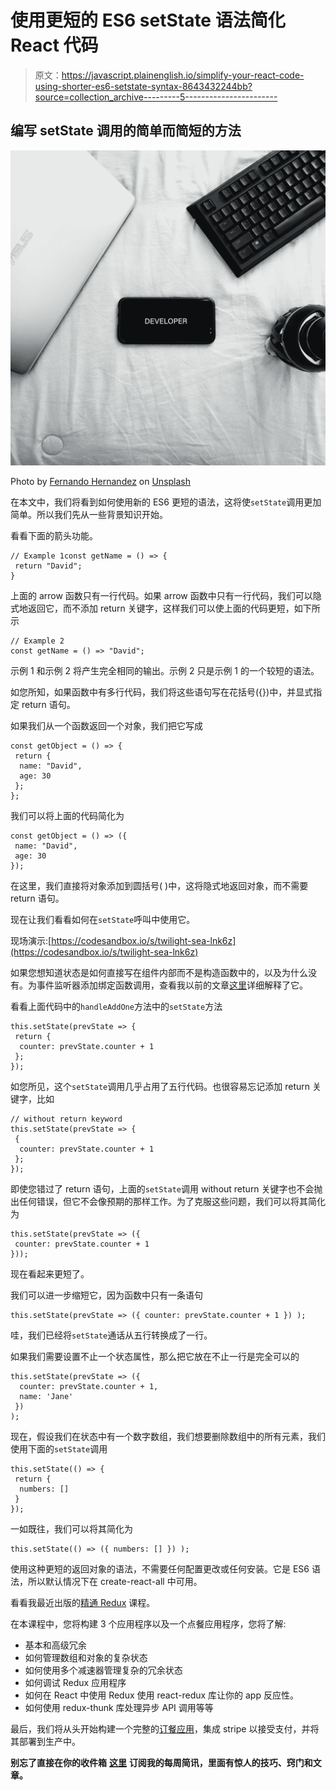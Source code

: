 # 使用更短的 ES6 setState 语法简化 React 代码

> 原文：<https://javascript.plainenglish.io/simplify-your-react-code-using-shorter-es6-setstate-syntax-8643432244bb?source=collection_archive---------5----------------------->

## 编写 setState 调用的简单而简短的方法

![](img/7235d84f7b921cf2d22d9b10f983e52d.png)

Photo by [Fernando Hernandez](https://unsplash.com/@_ferh97?utm_source=medium&utm_medium=referral) on [Unsplash](https://unsplash.com?utm_source=medium&utm_medium=referral)

在本文中，我们将看到如何使用新的 ES6 更短的语法，这将使`setState`调用更加简单。所以我们先从一些背景知识开始。

看看下面的箭头功能。

```
// Example 1const getName = () => {
 return "David";
}
```

上面的 arrow 函数只有一行代码。如果 arrow 函数中只有一行代码，我们可以隐式地返回它，而不添加 return 关键字，这样我们可以使上面的代码更短，如下所示

```
// Example 2
const getName = () => "David";
```

示例 1 和示例 2 将产生完全相同的输出。示例 2 只是示例 1 的一个较短的语法。

如您所知，如果函数中有多行代码，我们将这些语句写在花括号({})中，并显式指定 return 语句。

如果我们从一个函数返回一个对象，我们把它写成

```
const getObject = () => {
 return {
  name: "David",
  age: 30
 };
};
```

我们可以将上面的代码简化为

```
const getObject = () => ({
 name: "David",
 age: 30
});
```

在这里，我们直接将对象添加到圆括号( )中，这将隐式地返回对象，而不需要 return 语句。

现在让我们看看如何在`setState`呼叫中使用它。

现场演示:[https://codesandbox.io/s/twilight-sea-lnk6z](https://codesandbox.io/s/twilight-sea-lnk6z)

如果您想知道状态是如何直接写在组件内部而不是构造函数中的，以及为什么没有。为事件监听器添加绑定函数调用，查看我以前的文章[这里](https://medium.com/javascript-in-plain-english/how-to-write-clean-and-easy-to-understand-react-code-using-class-properties-syntax-5b375b0618d3?source=friends_link&sk=c170992cab9025fddb7b34b8894ea993)详细解释了它。

看看上面代码中的`handleAddOne`方法中的`setState`方法

```
this.setState(prevState => {
 return {
  counter: prevState.counter + 1
 };
});
```

如您所见，这个`setState`调用几乎占用了五行代码。也很容易忘记添加 return 关键字，比如

```
// without return keyword
this.setState(prevState => {
 {
  counter: prevState.counter + 1
 };
});
```

即使您错过了 return 语句，上面的`setState`调用 without return 关键字也不会抛出任何错误，但它不会像预期的那样工作。为了克服这些问题，我们可以将其简化为

```
this.setState(prevState => ({
 counter: prevState.counter + 1
}));
```

现在看起来更短了。

我们可以进一步缩短它，因为函数中只有一条语句

```
this.setState(prevState => ({ counter: prevState.counter + 1 }) );
```

哇，我们已经将`setState`通话从五行转换成了一行。

如果我们需要设置不止一个状态属性，那么把它放在不止一行是完全可以的

```
this.setState(prevState => ({
  counter: prevState.counter + 1,
  name: 'Jane'
 })
);
```

现在，假设我们在状态中有一个数字数组，我们想要删除数组中的所有元素，我们使用下面的`setState`调用

```
this.setState(() => {
 return {
  numbers: []
 }
});
```

一如既往，我们可以将其简化为

```
this.setState(() => ({ numbers: [] }) );
```

使用这种更短的返回对象的语法，不需要任何配置更改或任何安装。它是 ES6 语法，所以默认情况下在 create-react-all 中可用。

看看我最近出版的[精通 Redux](https://master-redux.yogeshchavan.dev/) 课程。

在本课程中，您将构建 3 个应用程序以及一个点餐应用程序，您将了解:

*   基本和高级冗余
*   如何管理数组和对象的复杂状态
*   如何使用多个减速器管理复杂的冗余状态
*   如何调试 Redux 应用程序
*   如何在 React 中使用 Redux 使用 react-redux 库让你的 app 反应性。
*   如何使用 redux-thunk 库处理异步 API 调用等等

最后，我们将从头开始构建一个完整的[订餐应用](https://www.youtube.com/watch?v=2zaPDfCKAvM)，集成 stripe 以接受支付，并将其部署到生产中。

**别忘了直接在你的收件箱** [**这里**](https://yogeshchavan.dev) **订阅我的每周简讯，里面有惊人的技巧、窍门和文章。**